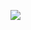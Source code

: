![](https://img.shields.io/endpoint?url=https://shields-readme.theklakes.repl.co/spotify&style=plastic)
